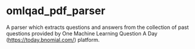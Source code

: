 # omlqad_pdf_parser
A parser which extracts questions and answers from the collection of past questions provided by One Machine Learning Question A Day (https://today.bnomial.com/) platform.

